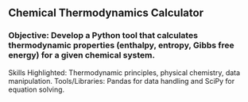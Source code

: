 ## Chemical Thermodynamics Calculator

### Objective: Develop a Python tool that calculates thermodynamic properties (enthalpy, entropy, Gibbs free energy) for a given chemical system.

Skills Highlighted: Thermodynamic principles, physical chemistry, data manipulation.
Tools/Libraries: Pandas for data handling and SciPy for equation solving.

